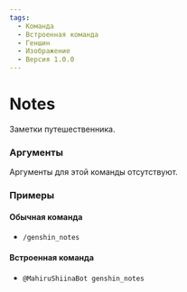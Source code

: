 ```yaml
---
tags:
  - Команда
  - Встроенная команда
  - Геншин
  - Изображение
  - Версия 1.0.0
---
```


# Notes

Заметки путешественника.

### Аргументы

Аргументы для этой команды отсутствуют.

### Примеры

#### Обычная команда
+ `/genshin_notes`

#### Встроенная команда
+ `@MahiruShiinaBot genshin_notes`